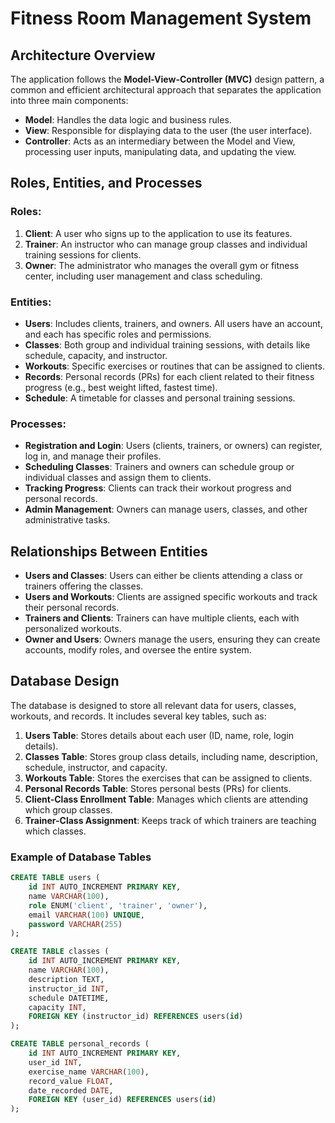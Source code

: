 # Fitness Room Management System

## Architecture Overview

The application follows the **Model-View-Controller (MVC)** design pattern, a common and efficient architectural approach that separates the application into three main components:

- **Model**: Handles the data logic and business rules.
- **View**: Responsible for displaying data to the user (the user interface).
- **Controller**: Acts as an intermediary between the Model and View, processing user inputs, manipulating data, and updating the view.

## Roles, Entities, and Processes

### Roles:
1. **Client**: A user who signs up to the application to use its features.
2. **Trainer**: An instructor who can manage group classes and individual training sessions for clients.
3. **Owner**: The administrator who manages the overall gym or fitness center, including user management and class scheduling.

### Entities:
- **Users**: Includes clients, trainers, and owners. All users have an account, and each has specific roles and permissions.
- **Classes**: Both group and individual training sessions, with details like schedule, capacity, and instructor.
- **Workouts**: Specific exercises or routines that can be assigned to clients.
- **Records**: Personal records (PRs) for each client related to their fitness progress (e.g., best weight lifted, fastest time).
- **Schedule**: A timetable for classes and personal training sessions.

### Processes:
- **Registration and Login**: Users (clients, trainers, or owners) can register, log in, and manage their profiles.
- **Scheduling Classes**: Trainers and owners can schedule group or individual classes and assign them to clients.
- **Tracking Progress**: Clients can track their workout progress and personal records.
- **Admin Management**: Owners can manage users, classes, and other administrative tasks.

## Relationships Between Entities
- **Users and Classes**: Users can either be clients attending a class or trainers offering the classes.
- **Users and Workouts**: Clients are assigned specific workouts and track their personal records.
- **Trainers and Clients**: Trainers can have multiple clients, each with personalized workouts.
- **Owner and Users**: Owners manage the users, ensuring they can create accounts, modify roles, and oversee the entire system.

## Database Design

The database is designed to store all relevant data for users, classes, workouts, and records. It includes several key tables, such as:

1. **Users Table**: Stores details about each user (ID, name, role, login details).
2. **Classes Table**: Stores group class details, including name, description, schedule, instructor, and capacity.
3. **Workouts Table**: Stores the exercises that can be assigned to clients.
4. **Personal Records Table**: Stores personal bests (PRs) for clients.
5. **Client-Class Enrollment Table**: Manages which clients are attending which group classes.
6. **Trainer-Class Assignment**: Keeps track of which trainers are teaching which classes.

### Example of Database Tables

```sql
CREATE TABLE users (
    id INT AUTO_INCREMENT PRIMARY KEY,
    name VARCHAR(100),
    role ENUM('client', 'trainer', 'owner'),
    email VARCHAR(100) UNIQUE,
    password VARCHAR(255)
);

CREATE TABLE classes (
    id INT AUTO_INCREMENT PRIMARY KEY,
    name VARCHAR(100),
    description TEXT,
    instructor_id INT,
    schedule DATETIME,
    capacity INT,
    FOREIGN KEY (instructor_id) REFERENCES users(id)
);

CREATE TABLE personal_records (
    id INT AUTO_INCREMENT PRIMARY KEY,
    user_id INT,
    exercise_name VARCHAR(100),
    record_value FLOAT,
    date_recorded DATE,
    FOREIGN KEY (user_id) REFERENCES users(id)
);
